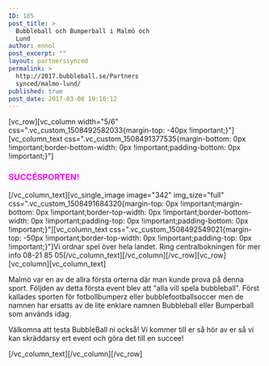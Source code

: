 ```yaml
---
ID: 185
post_title: >
  Bubbleball och Bumperball i Malmö och
  Lund
author: ennol
post_excerpt: ""
layout: partnerssynced
permalink: >
  http://2017.bubbleball.se/Partners
  synced/malmo-lund/
published: true
post_date: 2017-03-08 19:10:12
---
```

[vc_row][vc_column width="5/6" css=".vc_custom_1508492582033{margin-top: -40px !important;}"][vc_column_text css=".vc_custom_1508491377535{margin-bottom: 0px !important;border-bottom-width: 0px !important;padding-bottom: 0px !important;}"]
<h3><span style="color: #ff00ff;"><strong>SUCCÉSPORTEN!</strong></span></h3>
[/vc_column_text][vc_single_image image="342" img_size="full" css=".vc_custom_1508491684320{margin-top: 0px !important;margin-bottom: 0px !important;border-top-width: 0px !important;border-bottom-width: 0px !important;padding-top: 0px !important;padding-bottom: 0px !important;}"][vc_column_text css=".vc_custom_1508492549021{margin-top: -50px !important;border-top-width: 0px !important;padding-top: 0px !important;}"]Vi ordnar spel över hela landet. Ring centralbokningen för mer info 08-21 85 05[/vc_column_text][/vc_column][/vc_row][vc_row][vc_column][vc_column_text]
<div id="text_block_image_101295607" class="float-left text_block_image_div h24_normal_text"><img id="block_img_101295607" class="resizeable text_image" title="" src="http://dst15js82dk7j.cloudfront.net/183390/64654141-ClVrB.jpg" alt="" /></div>
<div id="block_101295607_text_content" class="text_content">

Malmö var en av de allra första orterna där man kunde prova på denna sport. Följden av detta första event blev att "alla vill spela bubbleball". Först kallades sporten för fotbollbumperz eller bubblefootballsoccer men de namnen har ersatts av de lite enklare namnen Bubbleball eller Bumperball som används idag.

Välkomna att testa BubbleBall ni också!
Vi kommer till er så hör av er så vi kan skräddarsy ert event och göra det till en succee!

</div>
[/vc_column_text][/vc_column][/vc_row]